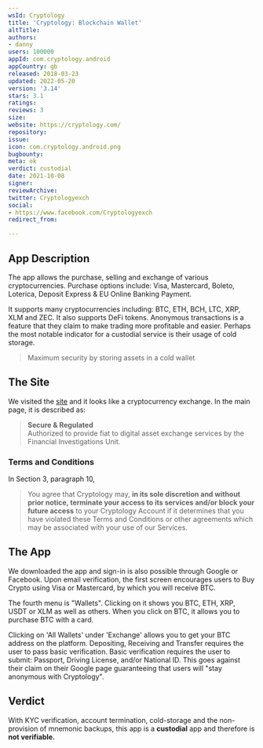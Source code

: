 ```yaml
---
wsId: Cryptology
title: 'Cryptology: Blockchain Wallet'
altTitle: 
authors:
- danny
users: 100000
appId: com.cryptology.android
appCountry: gb
released: 2018-03-23
updated: 2022-05-20
version: '3.14'
stars: 3.1
ratings: 
reviews: 3
size: 
website: https://cryptology.com/
repository: 
issue: 
icon: com.cryptology.android.png
bugbounty: 
meta: ok
verdict: custodial
date: 2021-10-08
signer: 
reviewArchive: 
twitter: Cryptologyexch
social:
- https://www.facebook.com/Cryptologyexch
redirect_from: 

---
```


## App Description

The app allows the purchase, selling and exchange of various cryptocurrencies. Purchase options include: Visa, Mastercard, Boleto, Loterica, Deposit Express & EU Online Banking Payment. 

It supports many cryptocurrencies including: BTC, ETH, BCH, LTC, XRP, XLM and ZEC. It also supports DeFi tokens. Anonymous transactions is a feature that they claim to make trading more profitable and easier. Perhaps the most notable indicator for a custodial service is their usage of cold storage.

> Maximum security by storing assets in a cold wallet

## The Site

We visited the [site](https://cryptology.com/) and it looks like a cryptocurrency exchange. In the main page, it is described as:

> **Secure & Regulated**<br>
  Authorized to provide fiat to digital asset exchange services by the Financial Investigations Unit.

### Terms and Conditions

In Section 3, paragraph 10,

> You agree that Cryptology may, **in its sole discretion and without prior notice, terminate your access to its services and/or block your future access** to your Cryptology Account if it determines that you have violated these Terms and Conditions or other agreements which may be associated with your use of our Services. 

## The App

We downloaded the app and sign-in is also possible through Google or Facebook. Upon email verification, the first screen encourages users to Buy Crypto using Visa or Mastercard, by which you will receive BTC.

The fourth menu is "Wallets". Clicking on it shows you BTC, ETH, XRP, USDT or XLM as well as others. When you click on BTC, it allows you to purchase BTC with a card.

Clicking on 'All Wallets' under 'Exchange' allows you to get your BTC address on the platform. Depositing, Receiving and Transfer requires the user to pass basic verification. Basic verification requires the user to submit: Passport, Driving License, and/or National ID. This goes against their claim on their Google page guaranteeing that users will "stay anonymous with Cryptology".

## Verdict

With KYC verification, account termination, cold-storage and the non-provision of mnemonic backups, this app is a **custodial** app and therefore is **not verifiable.**
